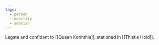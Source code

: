 ```yaml
---
tags:
  - person
  - nobility
  - ambrian
---
```

Legate and confidant to [[Queen Korinthia]], stationed in [[Thistle Hold]].